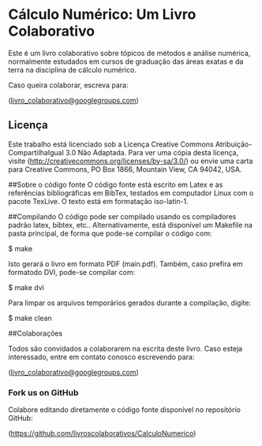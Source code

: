 # Cálculo Numérico: Um Livro Colaborativo

Este é um livro colaborativo sobre tópicos de métodos e análise numérica, normalmente estudados em cursos de graduação das áreas exatas e da terra na disciplina de cálculo numérico.

Caso queira colaborar, escreva para:

(livro_colaborativo@googlegroups.com)

## Licença
Este trabalho está licenciado sob a Licença Creative Commons Atribuição-CompartilhaIgual 3.0 Não Adaptada. Para ver uma cópia desta licença, visite (http://creativecommons.org/licenses/by-sa/3.0/) ou envie uma carta para Creative Commons, PO Box 1866, Mountain View, CA 94042, USA.

##Sobre o código fonte
O código fonte está escrito em Latex e as referências bibliográficas em BibTex, testados em computador Linux com o pacote TexLive. O texto está em formatação iso-latin-1.

##Compilando
O código pode ser compilado usando os compiladores padrão latex, bibtex, etc.. Alternativamente, está disponível um Makefile na pasta principal, de forma que pode-se compilar o código com:

$ make

Isto gerará o livro em formato PDF (main.pdf). Também, caso prefira em formatodo DVI, pode-se compilar com:

$ make dvi

Para limpar os arquivos temporários gerados durante a compilação, digite:

$ make clean

##Colaborações

Todos são convidados a colaborarem na escrita deste livro. Caso esteja interessado, entre em contato conosco escrevendo para:

(livro_colaborativo@googlegroups.com)

### Fork us on GitHub

Colabore editando diretamente o código fonte disponível no repositório GitHub:

(https://github.com/livroscolaborativos/CalculoNumerico)
